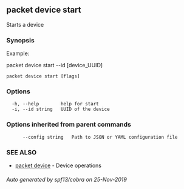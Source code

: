 ## packet device start

Starts a device

### Synopsis

Example:

packet device start --id [device_UUID]



```
packet device start [flags]
```

### Options

```
  -h, --help        help for start
  -i, --id string   UUID of the device
```

### Options inherited from parent commands

```
      --config string   Path to JSON or YAML configuration file
```

### SEE ALSO

* [packet device](packet_device.md)	 - Device operations

###### Auto generated by spf13/cobra on 25-Nov-2019
